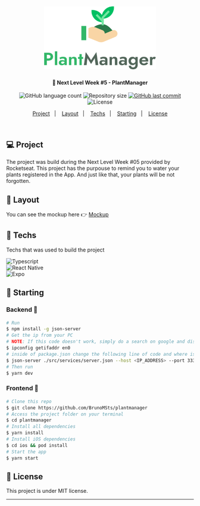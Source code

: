 <h1 align="center">
    <img alt="PlantManager" title="Logo" src="assets/logo.svg" width="300px" />
</h1>

<h4 align="center">
  🚀 Next Level Week #5 - PlantManager
</h4>

<p align="center">
  <img alt="GitHub language count" src="https://img.shields.io/github/languages/count/BrunoMSts/plantmanager">

  <img alt="Repository size" src="https://img.shields.io/github/repo-size/BrunoMSts/plantmanager">

  <a href="https://github.com/BrunoMSts/plantmanager/commits/master">
    <img alt="GitHub last commit" src="https://img.shields.io/github/last-commit/BrunoMSts/plantmanager">
  </a>

  <img alt="License" src="https://img.shields.io/badge/license-MIT-brightgreen">
</p>

<p align="center">
  <a href="#-project">Project</a>&nbsp;&nbsp;&nbsp;|&nbsp;&nbsp;&nbsp;
  <a href="#-layout">Layout</a>&nbsp;&nbsp;&nbsp;|&nbsp;&nbsp;&nbsp;
  <a href="#-techs">Techs</a>&nbsp;&nbsp;&nbsp;|&nbsp;&nbsp;&nbsp;
  <a href="#-starting">Starting</a>&nbsp;&nbsp;&nbsp;|&nbsp;&nbsp;&nbsp;
  <a href="#memo-license">License</a>
</p>
<br>

## 💻 Project

The project was build during the Next Level Week #05 provided by Rocketseat.
This project has the purpouse to remind you to water your plants registered in the App.
And just like that, your plants will be not forgotten.

## 🎨 Layout

You can see the mockup here 👉  [Mockup](https://www.figma.com/file/IhQRtrOZdu3TrvkPYREzOy/PlantManager/duplicate)

## 🚀 Techs

Techs that was used to build the project

![Typescript](https://img.shields.io/badge/TypeScript-007ACC?style=for-the-badge&logo=typescript&logoColor=white)<br>
![React Native](https://img.shields.io/badge/React_Native-007ACC?style=for-the-badge&logo=react&logoColor=white) <br>
![Expo](https://img.shields.io/badge/Expo-007ACC?style=for-the-badge&logo=expo&logoColor=white)

## 🌱 Starting

### Backend 🚧
```bash
# Run
$ npm install -g json-server 
# Get the ip from your PC
# NOTE: If this code doesn't work, simply do a search on google and discover how to find your ip 😜
$ ipconfig getifaddr en0  
# inside of package.json change the following line of code and where is '<IP_ADDRESS>' change to your IP.
$ json-server ./src/services/server.json --host <IP_ADDRESS> --port 3333 --delay 700
# Then run
$ yarn dev
```

### Frontend 🌾
```bash
# Clone this repo
$ git clone https://github.com/BrunoMSts/plantmanager
# Access the project folder on your terminal
$ cd plantmanager
# Install all dependencies
$ yarn install
# Install iOS dependencies
$ cd ios && pod install
# Start the app
$ yarn start
```

## :memo: License

This project is under MIT license.

---

